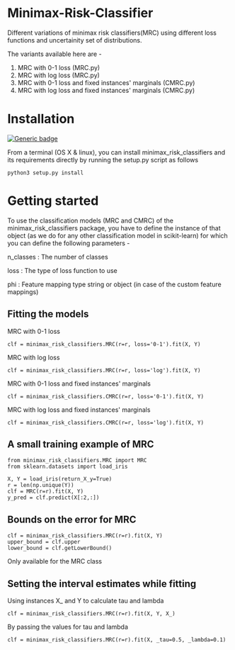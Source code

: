 # Minimax-Risk-Classifier

Different variations of minimax risk classifiers(MRC) using different loss functions and uncertainity set of distributions.

The variants available here are - 

1) MRC with 0-1 loss (MRC.py)
2) MRC with log loss (MRC.py)
3) MRC with 0-1 loss and fixed instances' marginals (CMRC.py)
4) MRC with log loss and fixed instances' marginals (CMRC.py)

# Installation
[![Generic badge](https://img.shields.io/badge/Python-2.X|3.X-blue.svg)](https://shields.io/)<br/>

From a terminal (OS X & linux), you can install minimax_risk_classifiers and its requirements directly by running the setup.py script as follows

```
python3 setup.py install
```

# Getting started
To use the classification models (MRC and CMRC) of the minimax_risk_classifiers package, you have to define the instance of that object (as we do for any other classification model in scikit-learn) for which you can define the following parameters - 

n_classes : The number of classes

loss : The type of loss function to use

phi : Feature mapping type string or object (in case of the custom feature mappings)


## Fitting the models

MRC with 0-1 loss
```
clf = minimax_risk_classifiers.MRC(r=r, loss='0-1').fit(X, Y)
```

MRC with log loss
```
clf = minimax_risk_classifiers.MRC(r=r, loss='log').fit(X, Y)
```

MRC with 0-1 loss and fixed instances' marginals
```
clf = minimax_risk_classifiers.CMRC(r=r, loss='0-1').fit(X, Y)
```

MRC with log loss and fixed instances' marginals
```
clf = minimax_risk_classifiers.CMRC(r=r, loss='log').fit(X, Y)
```

## A small training example of MRC
```
from minimax_risk_classifiers.MRC import MRC
from sklearn.datasets import load_iris

X, Y = load_iris(return_X_y=True)
r = len(np.unique(Y))
clf = MRC(r=r).fit(X, Y)
y_pred = clf.predict(X[:2,:])
```

## Bounds on the error for MRC

```
clf = minimax_risk_classifiers.MRC(r=r).fit(X, Y)
upper_bound = clf.upper
lower_bound = clf.getLowerBound()
```

Only available for the MRC class


## Setting the interval estimates while fitting

Using instances X_ and Y to calculate tau and lambda
```
clf = minimax_risk_classifiers.MRC(r=r).fit(X, Y, X_)
```

By passing the values for tau and lambda
```
clf = minimax_risk_classifiers.MRC(r=r).fit(X, _tau=0.5, _lambda=0.1)
```


